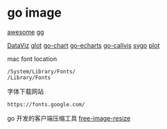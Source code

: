 # go image

[awesome](https://awesome-go.com/#images)
[gg](https://github.com/fogleman/gg)

[DataViz](https://github.com/Arafatk/DataViz)
[glot](https://github.com/Arafatk/glot)
[go-chart](https://github.com/wcharczuk/go-chart)
[go-echarts](https://github.com/go-echarts/go-echarts)
[go-callvis](https://github.com/ofabry/go-callvis)
[svgo](https://github.com/ajstarks/svgo)
[plot](https://github.com/gonum/plot)

mac font location

```shell
/System/Library/Fonts/
/Library/Fonts
```

字体下载网站

```shell
https://fonts.google.com/
```

go 开发的客户端压缩工具 [free-image-resize](https://github.com/wangbjun/free-image-resize)
